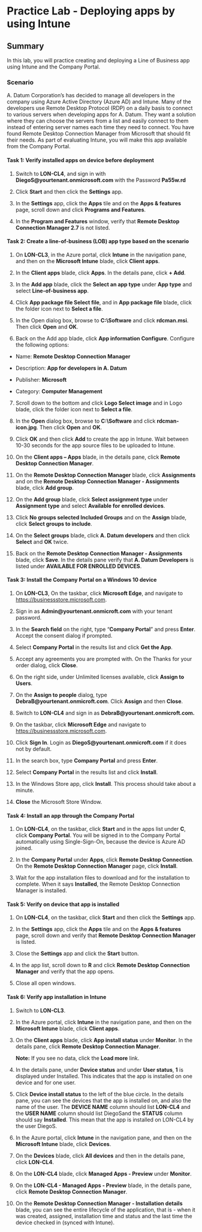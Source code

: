 # Practice Lab - Deploying apps by using Intune

## Summary

In this lab, you will practice creating and deploying  a Line of Business app using Intune and the Company Portal.

### Scenario

A. Datum Corporation’s has decided to manage all developers in the company using Azure Active Directory (Azure AD) and Intune. Many of the developers use Remote Desktop Protocol (RDP) on a daily basis to connect to various servers when developing apps for A. Datum. They want a solution where they can choose the servers from a list and easily connect to them instead of entering server names each time they need to connect. You have found Remote Desktop Connection Manager from Microsoft that should fit their needs. As part of evaluating Intune, you will make this app available from the Company Portal. 

#### Task 1: Verify installed apps on device before deployment 

1.  Switch to **LON-CL4**, and sign in with
    **DiegoS\@yourtenant.onmicrosoft.com** with the Password **Pa55w.rd**

2.  Click **Start** and then click the **Settings** app.

3.  In the **Settings** app, click the **Apps** tile and on the **Apps &
    features** page, scroll down and click **Programs and Features**.

4.  In the **Program and Features** window, verify that **Remote Desktop
    Connection Manager 2.7** is not listed.

#### Task 2: Create a line-of-business (LOB) app type based on the scenario 

1.  On **LON-CL3**, in the Azure portal, click **Intune** in the navigation
    pane, and then on the **Microsoft Intune** blade, click **Client apps**.

2.  In the **Client apps** blade, click **Apps**. In the details pane, click **+
    Add**.

3.  In the **Add app** blade, click the **Select an app type** under **App
    type** and select **Line-of-business app**.

4.  Click **App package file Select file**, and in **App package file** blade,
    click the folder icon next to **Select a file**.

5.  In the Open dialog box, browse to **C:\\Software** and click **rdcman.msi**.
    Then click **Open** and **OK**.

6.  Back on the Add app blade, click **App information Configure**. Configure
    the following options:

-   Name: **Remote Desktop Connection Manager**

-   Description: **App for developers in A. Datum**

-   Publisher: **Microsoft**

-   Category: **Computer Management**

7.  Scroll down to the bottom and click **Logo Select image** and in Logo blade,
    click the folder icon next to **Select a file**.

8.  In the **Open** dialog box, browse to **C:\\Software** and click
    **rdcman-icon.jpg**. Then click **Open** and **OK**.

9.  Click **OK** and then click **Add** to create the app in Intune. Wait
    between 10-30 seconds for the app source files to be uploaded to Intune.

10.  On the **Client apps – Apps** blade, in the details pane, click **Remote
    Desktop Connection Manager**.

11.  On the **Remote Desktop Connection Manager** blade, click **Assignments**
    and on the **Remote Desktop Connection Manager - Assignments** blade, click
    **Add group**.

12.  On the **Add group** blade, click **Select assignment type** under
    **Assignment type** and select **Available for enrolled devices**.

13.  Click **No groups selected Included Groups** and on the **Assign** blade,
    click **Select groups to include**.

14.  On the **Select groups** blade, click **A. Datum developers** and then click
    **Select** and **OK** twice.

15.  Back on the **Remote Desktop Connection Manager - Assignments** blade, click
    **Save**. In the details pane verify that **A. Datum Developers** is listed
    under **AVAILABLE FOR ENROLLED DEVICES**.

#### Task 3: Install the Company Portal on a Windows 10 device

1.  On **LON-CL3**, On the taskbar, click **Microsoft Edge**, and navigate to
    <https://businessstore.microsoft.com>.

2.  Sign in as **Admin\@yourtenant.onmicroft.com** with your tenant password.

3.  In the **Search field** on the right, type “**Company Portal**” and press
    **Enter**. Accept the consent dialog if prompted.

4.  Select **Company Portal** in the results list and click **Get the App**.

5.  Accept any agreements you are prompted with. On the Thanks for your order
    dialog, click **Close**.

6.  On the right side, under Unlimited licenses available, click **Assign to
    Users**.

7.  On the **Assign to people** dialog, type
    **DebraB\@yourtenant.onmicroft.com**. Click **Assign** and then **Close**.

8.  Switch to **LON-CL4** and sign in as **DebraB\@yourtenant.onmicroft.com.**

9.  On the taskbar, click **Microsoft Edge** and navigate to
    <https://businessstore.microsoft.com>.

10. Click **Sign In**. Login as **DiegoS\@yourtenant.onmicroft.com** if it does
    not by default.

11. In the search box, type **Company Portal** and press **Enter**.

12. Select **Company Portal** in the results list and click **Install**.

13. In the Windows Store app, click **Install**. This process should take about
    a minute.

14. **Close** the Microsoft Store Window.

#### Task 4: Install an app through the Company Portal

1.  On **LON-CL4**, on the taskbar, click **Start** and in the apps list under
    **C**, click **Company Portal**. You will be signed in to the Company Portal
    automatically using Single-Sign-On, because the device is Azure AD joined.

2.  In the **Company Portal** under **Apps**, click **Remote Desktop
    Connection**. On the **Remote Desktop Connection Manager** page, click
    **Install**.

3.  Wait for the app installation files to download and for the installation to
    complete. When it says **Installed**, the Remote Desktop Connection Manager
    is installed.

#### Task 5: Verify on device that app is installed

1.  On **LON-CL4**, on the taskbar, click **Start** and then click the
    **Settings** app.

2.  In the **Settings** app, click the **Apps** tile and on the **Apps &
    features** page, scroll down and verify that **Remote Desktop Connection
    Manager** is listed.

3.  Close the **Settings** app and click the **Start** button.

4.  In the app list, scroll down to **R** and click **Remote Desktop Connection
    Manager** and verify that the app opens.

5.  Close all open windows.

#### Task 6: Verify app installation in Intune

1.  Switch to **LON-CL3**.

2.  In the Azure portal, click **Intune** in the navigation pane, and then on
    the **Microsoft Intune** blade, click **Client apps**.

3.  On the **Client apps** blade, click **App install status** under
    **Monitor**. In the details pane, click **Remote Desktop Connection
    Manager**.

    **Note:** If you see no data, click the **Load more** link.

4.  In the details pane, under **Device status** and under **User status**,
    **1** is displayed under Installed. This indicates that the app is installed
    on one device and for one user.

5.  Click **Device install status** to the left of the blue circle. In the
    details pane, you can see the devices that the app is installed on, and also
    the name of the user. The **DEVICE NAME** column should list **LON-CL4** and
    the **USER NAME** column should list DiegoSand the **STATUS** column should
    say **Installed**. This mean that the app is installed on LON-CL4 by the
    user DiegoS.

6.  In the Azure portal, click **Intune** in the navigation pane, and then on
    the **Microsoft Intune** blade, click **Devices**.

7.  On the **Devices** blade, click **All devices** and then in the details
    pane, click **LON-CL4**.

8.  On the **LON-CL4** blade, click **Managed Apps - Preview** under
    **Monitor**.

9.  On the **LON-CL4 - Managed Apps - Preview** blade, in the details pane,
    click **Remote Desktop Connection Manager**.

10. On the **Remote Desktop Connection Manager - Installation details** blade,
    you can see the entire lifecycle of the application, that is - when it was
    created, assigned, installation time and status and the last time the device
    checked in (synced with Intune).
